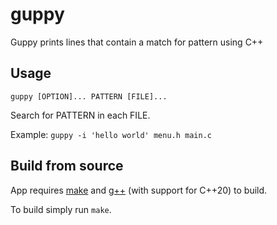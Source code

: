 # guppy

Guppy prints lines that contain a match for pattern using C++

## Usage

`guppy [OPTION]... PATTERN [FILE]...`

Search for PATTERN in each FILE.

Example: `guppy -i 'hello world' menu.h main.c`

## Build from source

App requires [make](https://www.gnu.org/software/make/) and [g++](https://gcc.gnu.org/) (with support for C++20) to build.

To build simply run `make`.
